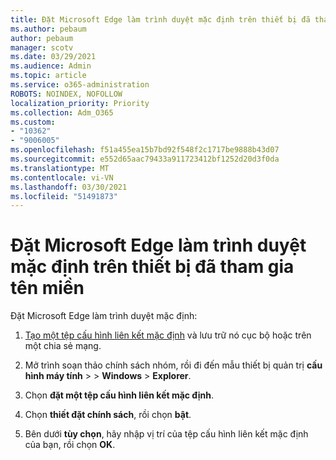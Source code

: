 ```yaml
---
title: Đặt Microsoft Edge làm trình duyệt mặc định trên thiết bị đã tham gia tên miền
ms.author: pebaum
author: pebaum
manager: scotv
ms.date: 03/29/2021
ms.audience: Admin
ms.topic: article
ms.service: o365-administration
ROBOTS: NOINDEX, NOFOLLOW
localization_priority: Priority
ms.collection: Adm_O365
ms.custom:
- "10362"
- "9006005"
ms.openlocfilehash: f51a455ea15b7bd92f548f2c1717be9888b43d07
ms.sourcegitcommit: e552d65aac79433a911723412bf1252d20d3f0da
ms.translationtype: MT
ms.contentlocale: vi-VN
ms.lasthandoff: 03/30/2021
ms.locfileid: "51491873"
---
```

# <a name="set-microsoft-edge-as-the-default-browser-on-a-domain-joined-device"></a>Đặt Microsoft Edge làm trình duyệt mặc định trên thiết bị đã tham gia tên miền

Đặt Microsoft Edge làm trình duyệt mặc định: 

1. [Tạo một tệp cấu hình liên kết mặc định](https://go.microsoft.com/fwlink/?linkid=2132437) và lưu trữ nó cục bộ hoặc trên một chia sẻ mạng.

1. Mở trình soạn thảo chính sách nhóm, rồi đi đến mẫu thiết bị quản trị **cấu hình máy tính**  >    >  **Windows**  >  **Explorer**.

1. Chọn **đặt một tệp cấu hình liên kết mặc định**.

1. Chọn **thiết đặt chính sách**, rồi chọn **bật**.

1. Bên dưới **tùy chọn**, hãy nhập vị trí của tệp cấu hình liên kết mặc định của bạn, rồi chọn **OK**.
